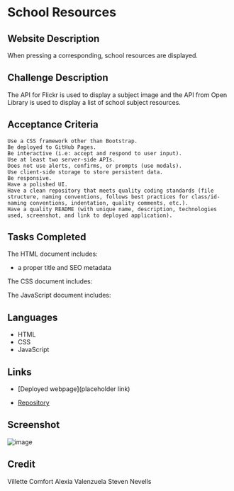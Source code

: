 # School Resources

## Website Description
When pressing a corresponding, school resources are displayed.

## Challenge Description
The API for Flickr is used to display a subject image and the API from Open Library is used to display a list of school subject resources.

## Acceptance Criteria

```
Use a CSS framework other than Bootstrap.
Be deployed to GitHub Pages.
Be interactive (i.e: accept and respond to user input).
Use at least two server-side APIs.
Does not use alerts, confirms, or prompts (use modals).
Use client-side storage to store persistent data.
Be responsive.
Have a polished UI.
Have a clean repository that meets quality coding standards (file structure, naming conventions, follows best practices for class/id-naming conventions, indentation, quality comments, etc.).
Have a quality README (with unique name, description, technologies used, screenshot, and link to deployed application).

```

## Tasks Completed
The HTML document includes:
* a proper title and SEO metadata

The CSS document includes:

The JavaScript document includes:

## Languages
- HTML
- CSS
- JavaScript

## Links
* [Deployed webpage](placeholder link)

* [Repository](https://github.com/stevennevells/Super-Duper-Project)

## Screenshot
![image](./assets/images/readme-screenshot.png)

## Credit
Villette Comfort
Alexia Valenzuela
Steven Nevells
